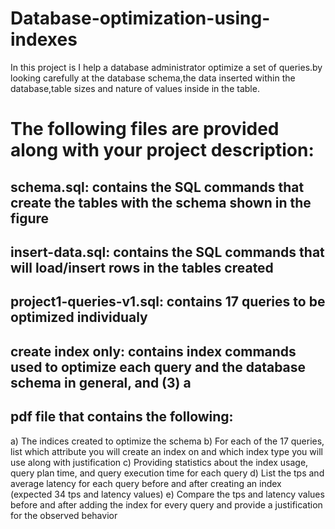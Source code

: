 # Database-optimization-using-indexes
In this project is I help a database administrator optimize a set of queries.by looking carefully at the database schema,the data inserted within the database,table sizes and nature of values inside in the table.
# The following files are provided along with your project description:
## schema.sql: contains the SQL commands that create the tables with the schema shown in the figure
## insert-data.sql: contains the SQL commands that will load/insert rows in the tables created
## project1-queries-v1.sql: contains 17 queries to be optimized individualy
## create index only: contains index commands used to optimize each query and the database schema in general, and (3) a
## pdf file that contains the following:
 a) The indices created to optimize the schema
 b) For each of the 17 queries, list which attribute you will create an index on and which index type
you will use along with justification
 c) Providing statistics about the index usage, query plan time, and query execution time for each
query
 d) List the tps and average latency for each query before and after creating an index (expected 34 tps
and latency values)
 e) Compare the tps and latency values before and after adding the index for every query and provide
a justification for the observed behavior
